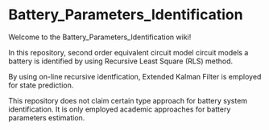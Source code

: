 # Battery_Parameters_Identification

Welcome to the Battery_Parameters_Identification wiki!

In this repository, second order equivalent circuit model circuit models a battery is identified by using Recursive Least Square (RLS) method. 

By using on-line recursive identfication, Extended Kalman Filter is employed for state prediction.

This repository does not claim certain type approach for battery system identification. It is only employed academic approaches for battery parameters estimation.

